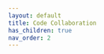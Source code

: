 ```yaml
---
layout: default
title: Code Collaboration
has_children: true
nav_order: 2
---
```


<!-- This is the leader text of a parent page. -->
